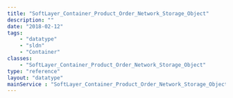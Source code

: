 ```yaml
---
title: "SoftLayer_Container_Product_Order_Network_Storage_Object"
description: ""
date: "2018-02-12"
tags:
    - "datatype"
    - "sldn"
    - "Container"
classes:
    - "SoftLayer_Container_Product_Order_Network_Storage_Object"
type: "reference"
layout: "datatype"
mainService : "SoftLayer_Container_Product_Order_Network_Storage_Object"
---
```

